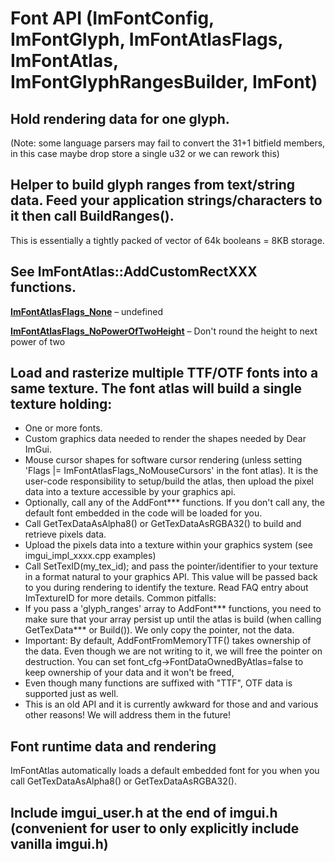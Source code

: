 # Font API (ImFontConfig, ImFontGlyph, ImFontAtlasFlags, ImFontAtlas, ImFontGlyphRangesBuilder, ImFont)
## Hold rendering data for one glyph.
(Note: some language parsers may fail to convert the 31+1 bitfield members, in this case maybe drop store a single u32 or we can rework this)
## Helper to build glyph ranges from text/string data. Feed your application strings/characters to it then call BuildRanges().
This is essentially a tightly packed of vector of 64k booleans = 8KB storage.
## See ImFontAtlas::AddCustomRectXXX functions.

**[ImFontAtlasFlags_None](#ImFontAtlasFlags_None)**  –  undefined

**[ImFontAtlasFlags_NoPowerOfTwoHeight](#ImFontAtlasFlags_NoPowerOfTwoHeight)**  –  Don't round the height to next power of two
## Load and rasterize multiple TTF/OTF fonts into a same texture. The font atlas will build a single texture holding:
- One or more fonts.
- Custom graphics data needed to render the shapes needed by Dear ImGui.
- Mouse cursor shapes for software cursor rendering (unless setting 'Flags |= ImFontAtlasFlags_NoMouseCursors' in the font atlas).
It is the user-code responsibility to setup/build the atlas, then upload the pixel data into a texture accessible by your graphics api.
- Optionally, call any of the AddFont*** functions. If you don't call any, the default font embedded in the code will be loaded for you.
- Call GetTexDataAsAlpha8() or GetTexDataAsRGBA32() to build and retrieve pixels data.
- Upload the pixels data into a texture within your graphics system (see imgui_impl_xxxx.cpp examples)
- Call SetTexID(my_tex_id); and pass the pointer/identifier to your texture in a format natural to your graphics API.
This value will be passed back to you during rendering to identify the texture. Read FAQ entry about ImTextureID for more details.
Common pitfalls:
- If you pass a 'glyph_ranges' array to AddFont*** functions, you need to make sure that your array persist up until the
atlas is build (when calling GetTexData*** or Build()). We only copy the pointer, not the data.
- Important: By default, AddFontFromMemoryTTF() takes ownership of the data. Even though we are not writing to it, we will free the pointer on destruction.
You can set font_cfg->FontDataOwnedByAtlas=false to keep ownership of your data and it won't be freed,
- Even though many functions are suffixed with "TTF", OTF data is supported just as well.
- This is an old API and it is currently awkward for those and and various other reasons! We will address them in the future!
## Font runtime data and rendering
ImFontAtlas automatically loads a default embedded font for you when you call GetTexDataAsAlpha8() or GetTexDataAsRGBA32().
## Include imgui_user.h at the end of imgui.h (convenient for user to only explicitly include vanilla imgui.h)
